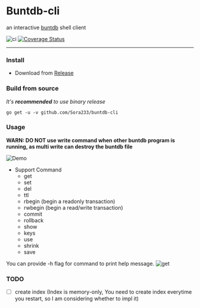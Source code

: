 # Buntdb-cli

an interactive [buntdb](https://github.com/tidwall/buntdb) shell client

![ci](https://github.com/Sora233/buntdb-cli/workflows/ci/badge.svg)
[![Coverage Status](https://coveralls.io/repos/github/Sora233/buntdb-cli/badge.svg?branch=master)](https://coveralls.io/github/Sora233/buntdb-cli?branch=master)

----

### Install

* Download from [Release](https://github.com/Sora233/buntdb-cli/releases)

### Build from source

*It's **recommended** to use binary release*

```shell
go get -u -v github.com/Sora233/buntdb-cli
```

### Usage

**WARN: DO NOT use write command when other buntdb program is running, as multi write can destroy the buntdb file**

![Demo](https://user-images.githubusercontent.com/11474360/104103798-07fae580-52df-11eb-8030-e5d5ff3d80fe.jpg)

* Support Command
    * get
    * set
    * del
    * ttl
    * rbegin (begin a readonly transaction)
    * rwbegin (begin a read/write transaction)
    * commit
    * rollback
    * show
    * keys
    * use
    * shrink
    * save

You can provide -h flag for command to print help message.
![get](https://user-images.githubusercontent.com/11474360/104104364-81e09e00-52e2-11eb-8863-391420bf6064.jpg)

### TODO

- [ ] create index (Index is memory-only, You need to create index everytime you restart, so I am considering whether to
  impl it)